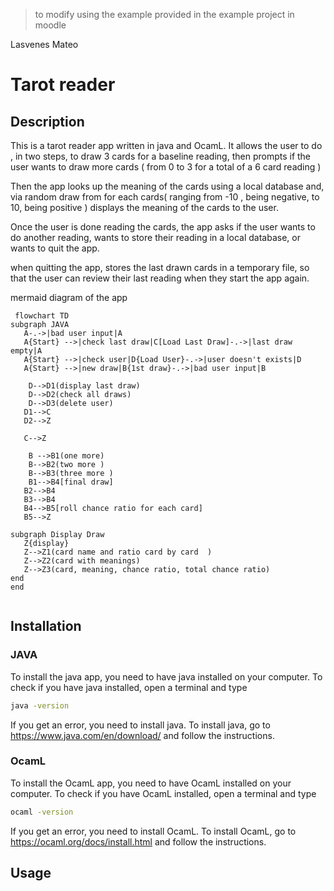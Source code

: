 >to modify using the example provided in the example project in moodle

Lasvenes
Mateo

# Tarot reader 
## Description
This is a tarot reader app written in java and OcamL. 
It allows the user to do , in two steps, to draw 3 cards for a baseline reading, then prompts if the user wants to draw more cards ( from 0 to 3 for a total of a 6 card reading )

Then the app looks up the meaning of the cards using  a local database and, via random draw from for each cards( ranging from -10 , being negative, to 10, being positive ) displays the meaning of the cards to the user.

Once the user is done reading the cards, the app asks if the user wants to do another reading, wants to store their reading in a local database, or wants to quit the app.

when quitting the app, stores the last drawn cards in a temporary file, so that the user can review their last reading when they start the app again.

mermaid diagram of the app
 ```mermaid
  flowchart TD
 subgraph JAVA
	A-.->|bad user input|A
	A{Start} -->|check last draw|C[Load Last Draw]-.->|last draw empty|A
	A{Start} -->|check user|D{Load User}-.->|user doesn't exists|D
	A{Start} -->|new draw|B{1st draw}-.->|bad user input|B
	
    D-->D1(display last draw)
    D-->D2(check all draws)
    D-->D3(delete user)
	D1-->C
	D2-->Z
	
	C-->Z
	
    B -->B1(one more)
    B-->B2(two more )
    B-->B3(three more )
    B1-->B4[final draw]
	B2-->B4
	B3-->B4
	B4-->B5[roll chance ratio for each card]
	B5-->Z
	
subgraph Display Draw
	Z{display}
	Z-->Z1(card name and ratio card by card  )
	Z-->Z2(card with meanings)
	Z-->Z3(card, meaning, chance ratio, total chance ratio)
end
end
    
```

## Installation
### JAVA
To install the java app, you need to have java installed on your computer.
To check if you have java installed, open a terminal and type
```bash
java -version
```
If you get an error, you need to install java.
To install java, go to https://www.java.com/en/download/ and follow the instructions.

### OcamL
To install the OcamL app, you need to have OcamL installed on your computer.
To check if you have OcamL installed, open a terminal and type
```bash
ocaml -version
```
If you get an error, you need to install OcamL.
To install OcamL, go to https://ocaml.org/docs/install.html and follow the instructions.

## Usage









